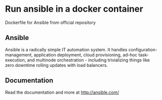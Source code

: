 # Run ansible in a docker container
Dockerfile for Ansible from official repository

## Ansible 
Ansible is a radically simple IT automation system. It handles configuration-management, application deployment, cloud provisioning, ad-hoc task-execution, and multinode orchestration - including trivializing things like zero downtime rolling updates with load balancers.

## Documentation
Read the documentation and more at http://ansible.com/

